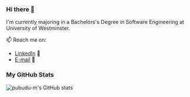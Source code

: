 ### Hi there 👋

I'm currently majoring in a Bachelors's Degree in Software Engineering at University of Westminster.

📫 Reach me on:
- <a href="https://www.linkedin.com/in/pubudu-mihiranga/">LinkedIn</a> 💼
- <a href="mailto:i.pubudumihiranga@gmail.com">E-mail</a> 📧

### My GitHub Stats

![pubudu-m's GitHub stats](https://github-readme-stats.vercel.app/api?username=pubudu-m&show_icons=true&theme=chartreuse-dark&count_private=true&include_all_commits=true&hide_title=true&hide_rank=false)

